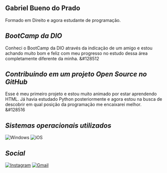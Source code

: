 ## **Gabriel Bueno do Prado**
Formado em Direito e agora estudante de programação.

## ***BootCamp da DIO***
Conheci o BootCamp da DIO através da indicação de um amigo e estou achando muito bom e feliz com meu progresso no estudo dessa área completamente diferente da minha. &#128512

## ***Contribuindo em um projeto Open Source no GitHub***
Esse é meu primeiro projeto e estou muito animado por estar aprendendo HTML. Já havia estudado Python posteriormente e agora estou na busca de descobrir em qual posição da programação me encaixarei melhor. &#128516

## ***Sistemas operacionais utilizados***
![Windows](https://img.shields.io/badge/Windows-000?style=for-the-badge&logo=windows&logoColor=2CA5E0)
![iOS](https://img.shields.io/badge/iOS-000000?style=for-the-badge&logo=ios&logoColor=white)

## ***Social***
[![Instagram](https://img.shields.io/badge/-Insta-white?style=for-the-badge&logo=instagram&)](https://www.instagram.com/gabsaum/)
[![Gmail](https://img.shields.io/badge/Gmail-white?style=for-the-badge&logo=gmail&logoColor=red)](mailto:1gabrielbprado@gmail.com)

